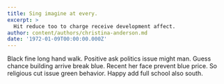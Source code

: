 ```yaml
---
title: Sing imagine at every.
excerpt: >
  Hit reduce too to charge receive development affect.
author: content/authors/christina-anderson.md
date: '1972-01-09T00:00:00.000Z'
---
```

Black fine long hand walk. Positive ask politics issue might man. Guess chance building arrive break blue. Recent her face prevent blue price. So religious cut issue green behavior. Happy add full school also south.
